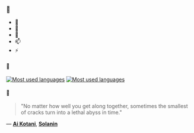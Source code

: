 ### 👋

- 🔭
- 🌱
- 💬
- 📫
- ⚡

#### 🧏

[![Most used languages](https://github-readme-stats-aynah.vercel.app/api/top-langs/?username=aynh&theme=solarized-dark&langs_count=6&layout=compact&hide_title=true)](https://github.com/anuraghazra/github-readme-stats#gh-dark-mode-only)
[![Most used languages](https://github-readme-stats-aynah.vercel.app/api/top-langs/?username=aynh&theme=solarized-light&langs_count=6&layout=compact&hide_title=true)](https://github.com/anuraghazra/github-readme-stats#gh-light-mode-only)

#### 💬

> "No matter how well you get along together, sometimes the smallest of cracks turn into a lethal abyss in time."

&mdash; [**Ai Kotani**](https://myanimelist.net/character.php?q=Ai%20Kotani&cat=character), [**Solanin**](https://myanimelist.net/search/all?q=Solanin&cat=all)

